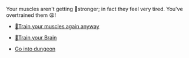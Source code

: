 Your muscles aren't getting 💪stronger; in fact they feel very tired. 
You've overtrained them 😩!

- [💪Train your muscles again anyway](0-1AAA.md)

- [🧠Train your Brain](0-1B.md)

- [Go into dungeon](../1/2.md)
